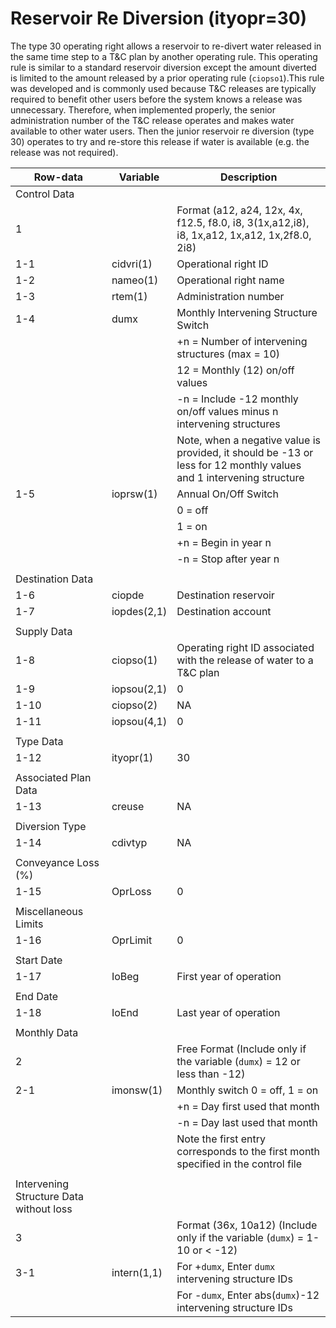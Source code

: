 # Reservoir Re Diversion (ityopr=30) #

The type 30 operating right allows a reservoir to re-divert water released in the same time step to a T&C plan by another operating rule. 
This operating rule is similar to a standard reservoir diversion except the amount diverted is limited to the amount released by a prior 
operating rule (`ciopso1`).This rule was developed and is commonly used because T&C releases are typically required to benefit other users before 
the system knows a release was unnecessary. Therefore, when implemented properly, the senior administration number of the T&C release operates 
and makes water available to other water users. Then the junior reservoir re diversion (type 30) operates to try and re-store this release if 
water is available (e.g. the release was not required). 

| Row-data							| Variable						| Description 								|				
| ------------------				| --------------------			| --------									|
| Control Data						| 								| 											|
| 1 								| 								| Format (a12, a24, 12x, 4x, f12.5, f8.0, i8, 3(1x,a12,i8), i8, 1x,a12, 1x,a12, 1x,2f8.0, 2i8)
| 1-1								| cidvri(1)						| Operational right ID
| 1-2								| nameo(1)						| Operational right name
| 1-3								| rtem(1)						| Administration number
| 1-4								| dumx							| Monthly Intervening Structure Switch
| 									| 								| +n = Number of intervening structures (max = 10)
| 									| 								| 12 = Monthly (12) on/off values
| 									| 								| -n = Include -12 monthly on/off values minus n intervening structures
| 									| 								| Note, when a negative value is provided, it should be -13 or less for 12 monthly values and 1 intervening structure
| 1-5								| ioprsw(1)						| Annual On/Off Switch 
| 									| 								| 0 = off 
| 									| 								| 1 = on
| 									| 								| +n = Begin in year n
| 									| 								| -n = Stop after year n
| | | |
| Destination Data | | |
| 1-6								| ciopde						| Destination reservoir
| 1-7								| iopdes(2,1)					| Destination account 
| | | |
| Supply Data | | |
| 1-8								| ciopso(1)						| Operating right ID associated with the release of water to a T&C plan
| 1-9								| iopsou(2,1)					| 0
| 1-10								| ciopso(2)						| NA
| 1-11								| iopsou(4,1)					| 0
| | | | 
| Type Data | | |
| 1-12								| ityopr(1)						| 30
| | | |
| Associated Plan Data | | |
| 1-13								| creuse						| NA
| | | |
| Diversion Type | | |
| 1-14								| cdivtyp						| NA
| | | |
| Conveyance Loss (%) | | |
| 1-15								| OprLoss						| 0
| | | |
| Miscellaneous Limits | | |
| 1-16								| OprLimit						| 0
| | | |
| Start Date | | |
| 1-17								| IoBeg							| First year of operation
| | | |
| End Date | | |
| 1-18								| IoEnd							| Last year of operation
| | | |
| Monthly Data | | |
| 2 								| 								| Free Format (Include only if the variable (`dumx`) = 12 or less than -12)
| 2-1								| imonsw(1)						| Monthly switch 0 = off, 1 = on
| 									| 								| +n = Day first used that month
| 									| 								| -n = Day last used that month
| 									| 								| Note the first entry corresponds to the first month specified in the control file
| | | |	
| Intervening Structure Data without loss | | |
| 3 								| 								| Format (36x, 10a12) (Include only if the variable (`dumx`) = 1-10 or < -12) 
| 3-1								| intern(1,1)					| For +`dumx`, Enter `dumx` intervening structure IDs
| 									| 								| For -`dumx`, Enter abs(`dumx`)-12 intervening structure IDs